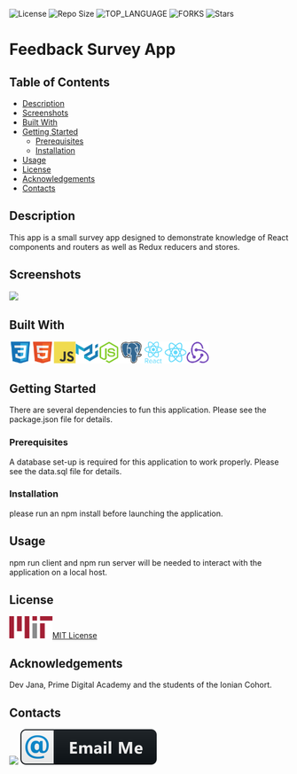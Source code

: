 ![License](https://img.shields.io/github/license/CSNatLUTHER/Tier2-Week11-WeekendChallenge-FeedbackLoop.svg?style=for-the-badge) ![Repo Size](https://img.shields.io/github/languages/code-size/CSNatLUTHER/Tier2-Week11-WeekendChallenge-FeedbackLoop.svg?style=for-the-badge) ![TOP_LANGUAGE](https://img.shields.io/github/languages/top/CSNatLUTHER/Tier2-Week11-WeekendChallenge-FeedbackLoop.svg?style=for-the-badge) ![FORKS](https://img.shields.io/github/forks/CSNatLUTHER/Tier2-Week11-WeekendChallenge-FeedbackLoop.svg?style=for-the-badge&social) ![Stars](https://img.shields.io/github/stars/CSNatLUTHER/Tier2-Week11-WeekendChallenge-FeedbackLoop.svg?style=for-the-badge)
    
# Feedback Survey App

## Table of Contents

- [Description](#description)
- [Screenshots](#screenshots)
- [Built With](#built-with)
- [Getting Started](#getting-started)
  - [Prerequisites](#prerequisites)
  - [Installation](#installation)
- [Usage](#usage)
- [License](#license)
- [Acknowledgements](#acknowledgements)
- [Contacts](#contacts)

## Description

This app is a small survey app designed to demonstrate knowledge of React components and routers as well as Redux reducers and stores.

## Screenshots

<img src="public/images/AppFunctionCapture.gif" />

## Built With

<a href="https://developer.mozilla.org/en-US/docs/Web/CSS"><img src="https://raw.githubusercontent.com/devicons/devicon/master/icons/css3/css3-original.svg" height="40px" width="40px" /></a><a href="https://developer.mozilla.org/en-US/docs/Web/HTML"><img src="https://raw.githubusercontent.com/devicons/devicon/master/icons/html5/html5-original.svg" height="40px" width="40px" /></a><a href="https://developer.mozilla.org/en-US/docs/Web/JavaScript"><img src="https://raw.githubusercontent.com/devicons/devicon/master/icons/javascript/javascript-original.svg" height="40px" width="40px" /></a><a href="https://material-ui.com/"><img src="https://raw.githubusercontent.com/devicons/devicon/master/icons/materialui/materialui-original.svg" height="40px" width="40px" /></a><a href="https://nodejs.org/en/"><img src="https://raw.githubusercontent.com/devicons/devicon/master/icons/nodejs/nodejs-original.svg" height="40px" width="40px" /></a><a href="https://www.postgresql.org/"><img src="https://raw.githubusercontent.com/devicons/devicon/master/icons/postgresql/postgresql-original.svg" height="40px" width="40px" /></a><a href="https://reactjs.org/"><img src="https://raw.githubusercontent.com/devicons/devicon/master/icons/react/react-original-wordmark.svg" height="40px" width="40px" /></a><a href="https://reactnative.dev/"><img src="https://raw.githubusercontent.com/devicons/devicon/master/icons/react/react-original.svg" height="40px" width="40px" /></a><a href="https://redux.js.org/"><img src="https://raw.githubusercontent.com/devicons/devicon/master/icons/redux/redux-original.svg" height="40px" width="40px" /></a>

## Getting Started

There are several dependencies to fun this application. Please see the package.json file for details. 

### Prerequisites

A database set-up is required for this application to work properly. Please see the data.sql file for details. 

### Installation

please run an npm install before launching the application.

## Usage

npm run client and npm run server will be needed to interact with the application on a local host. 


## License

<a href="https://choosealicense.com/licenses/mit/"><img src="https://raw.githubusercontent.com/johnturner4004/readme-generator/master/src/components/assets/images/mit.svg" height=40 />MIT License</a>

## Acknowledgements

Dev Jana, Prime Digital Academy and the students of the Ionian Cohort.

## Contacts

<a href="https://www.linkedin.com/in/https://www.linkedin.com/in/chrisnelsonpmp/"><img src="https://img.shields.io/badge/LinkedIn-0077B5?style=for-the-badge&logo=linkedin&logoColor=white" /></a>  <a href="mailto:cnelson04@gmail.com"><img src=https://raw.githubusercontent.com/johnturner4004/readme-generator/master/src/components/assets/images/email_me_button_icon_151852.svg /></a>